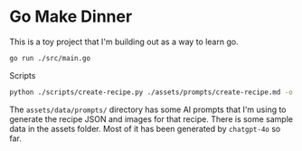 # Go Make Dinner

This is a toy project that I'm building out as a way to learn go. 

```bash
go run ./src/main.go
```


Scripts
```bash
python ./scripts/create-recipe.py ./assets/prompts/create-recipe.md -o ./assets/data/recipes/lunch/ "Protein-Rich Pumpkin Muffins"
```

The `assets/data/prompts/` directory has some AI prompts that I'm using to generate the recipe JSON and images for that recipe. There is some sample data in the assets folder. Most of it has been generated by `chatgpt-4o` so far.